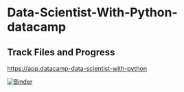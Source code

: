 # Data-Scientist-With-Python-datacamp
## Track Files and Progress
https://app.datacamp-data-scientist-with-python

[![Binder](https://mybinder.org/badge_logo.svg)](https://mybinder.org/v2/gh/HannaAA17/Data-Scientist-With-Python-datacamp/HEAD?urlpath=tree)
